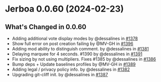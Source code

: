 # Jerboa 0.0.60 (2024-02-23)

## What's Changed in 0.0.60

- Adding additional vote display modes by @dessalines in [#1378](https://github.com/dessalines/jerboa/pull/1378)
- Show full error on post creation failing by @MV-GH in [#1396](https://github.com/dessalines/jerboa/pull/1396)
- Adding mod ability to distinguish comment. by @dessalines in [#1381](https://github.com/dessalines/jerboa/pull/1381)
- Delaying marquee for 4 seconds. #1390 by @dessalines in [#1391](https://github.com/dessalines/jerboa/pull/1391)
- Fix sizing by not using multipliers. Fixes #1385 by @dessalines in [#1386](https://github.com/dessalines/jerboa/pull/1386)
- Bump deps + Update baselines profiles by @MV-GH in [#1389](https://github.com/dessalines/jerboa/pull/1389)
- Adding legal / privacy policy info. by @dessalines in [#1382](https://github.com/dessalines/jerboa/pull/1382)
- Upgrading git-cliff init. by @dessalines in [#1387](https://github.com/dessalines/jerboa/pull/1387)

<!-- generated by git-cliff -->

